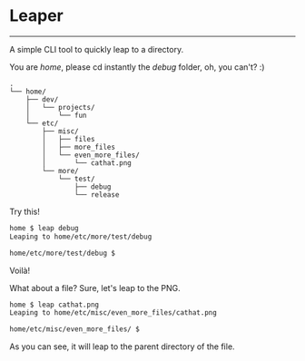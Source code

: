 # Leaper
---
A simple CLI tool to quickly leap to a directory.

You are *home*, please cd instantly the *debug* folder, oh, you can't? :)

    .
    └── home/
        ├── dev/
        │   └── projects/
        │       └── fun
        └── etc/
            ├── misc/
            │   ├── files
            │   ├── more_files
            │   └── even_more_files/
            │       └── cathat.png
            └── more/
                └── test/
                    ├── debug
                    └── release

Try this!
```bash
home $ leap debug
Leaping to home/etc/more/test/debug

home/etc/more/test/debug $
```
Voilà!

What about a file? Sure, let's leap to the PNG.
```bash
home $ leap cathat.png
Leaping to home/etc/misc/even_more_files/cathat.png

home/etc/misc/even_more_files/ $
```
As you can see, it will leap to the parent directory of the file.
